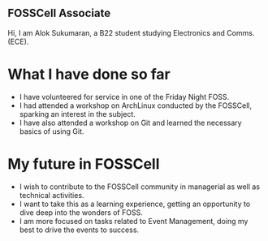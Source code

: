 ## FOSSCell Associate

Hi, I am Alok Sukumaran, a B22 student studying Electronics and Comms. (ECE).

# What I have done so far

- I have volunteered for service in one of the Friday Night FOSS.
- I had attended a workshop on ArchLinux conducted by the FOSSCell, sparking an interest in the subject.
- I have also attended a workshop on Git and learned the necessary basics of using Git.

# My future in FOSSCell

- I wish to contribute to the FOSSCell community in managerial as well as technical activities.
- I want to take this as a learning experience, getting an opportunity to dive deep into the wonders of FOSS.
- I am more focused on tasks related to Event Management, doing my best to drive the events to success.

